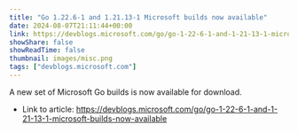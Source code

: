 ```yaml
---
title: "Go 1.22.6-1 and 1.21.13-1 Microsoft builds now available"
date: 2024-08-07T21:11:44+00:00
link: https://devblogs.microsoft.com/go/go-1-22-6-1-and-1-21-13-1-microsoft-builds-now-available
showShare: false
showReadTime: false
thumbnail: images/misc.png
tags: ["devblogs.microsoft.com"]
---
```

A new set of Microsoft Go builds is now available for download.

- Link to article: https://devblogs.microsoft.com/go/go-1-22-6-1-and-1-21-13-1-microsoft-builds-now-available